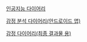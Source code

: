 [인공지능 다이어리](https://www.slideshare.net/ceoKyungjuchoi/ss-97402806)

[감정 분석 다이어리(안드로이드 앱)](https://medium.com/econovation/2021-summer-dev-%EC%9E%90%EC%97%B0%EC%96%B4-%EC%B2%98%EB%A6%AC-%EA%B8%B0%EB%B0%98-%EA%B0%90%EC%A0%95-%EB%B6%84%EC%84%9D-%EB%8B%A4%EC%9D%B4%EC%96%B4%EB%A6%AC-%EC%95%88%EB%93%9C%EB%A1%9C%EC%9D%B4%EB%93%9C-%EC%95%A0%ED%94%8C%EB%A6%AC%EC%BC%80%EC%9D%B4%EC%85%98-%ED%8C%8C%EB%A6%87%ED%8C%8C%EB%A6%87%ED%8C%80-20e1c49f9762)

[감정 다이어리(최종 결과물 용)](https://www.dailypop.kr/news/articleView.html?idxno=47247)
